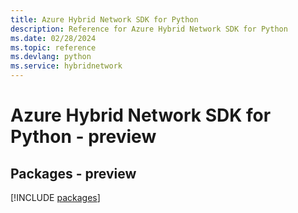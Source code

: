 ```yaml
---
title: Azure Hybrid Network SDK for Python
description: Reference for Azure Hybrid Network SDK for Python
ms.date: 02/28/2024
ms.topic: reference
ms.devlang: python
ms.service: hybridnetwork
---
```

# Azure Hybrid Network SDK for Python - preview
## Packages - preview
[!INCLUDE [packages](hybrid-network-index.md)]